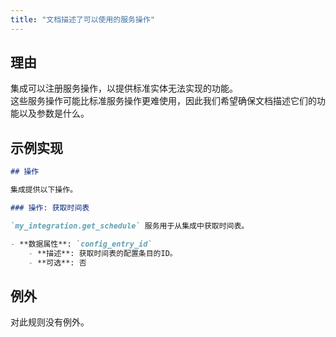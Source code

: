 ```yaml
---
title: "文档描述了可以使用的服务操作"
---
```


## 理由

集成可以注册服务操作，以提供标准实体无法实现的功能。  
这些服务操作可能比标准服务操作更难使用，因此我们希望确保文档描述它们的功能以及参数是什么。

## 示例实现

```markdown showLineNumbers
## 操作

集成提供以下操作。

### 操作: 获取时间表

`my_integration.get_schedule` 服务用于从集成中获取时间表。

- **数据属性**: `config_entry_id`
    - **描述**: 获取时间表的配置条目的ID。
    - **可选**: 否
```

## 例外

对此规则没有例外。